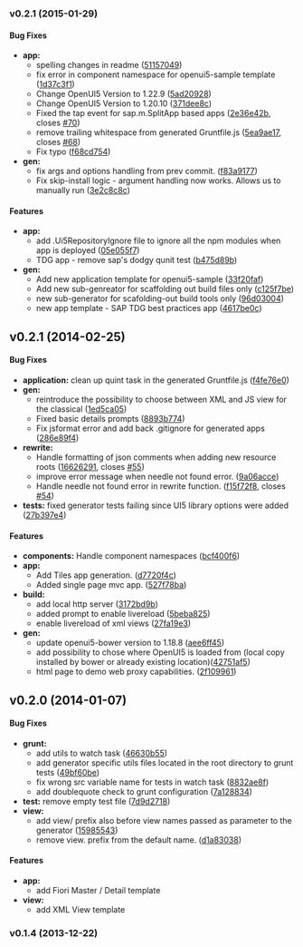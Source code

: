 <a name="v0.2.1"></a>
### v0.2.1 (2015-01-29)


#### Bug Fixes

* **app:**
  * spelling changes in readme ([51157049](http://github.com/saschakiefer/generator-openui5/commit/511570491d7ce9092a58bab4debc6afa7094b2c0))
  * fix error in component namespace for openui5-sample template ([1d37c3f1](http://github.com/saschakiefer/generator-openui5/commit/1d37c3f12908de055f18d90c7e3ee88742d54605))
  * Change OpenUI5 Version to 1.22.9 ([5ad20928](http://github.com/saschakiefer/generator-openui5/commit/5ad209284da768f37b7155e3dfd5cab06617a729))
  * Change OpenUI5 Version to 1.20.10 ([371dee8c](http://github.com/saschakiefer/generator-openui5/commit/371dee8c18748a1e1aec4fff29d5c7f813025ad2))
  * Fixed the tap event for sap.m.SplitApp based apps ([2e36e42b](http://github.com/saschakiefer/generator-openui5/commit/2e36e42be83bff0bfd002c56e0e4115e8c57354b), closes [#70](http://github.com/saschakiefer/generator-openui5/issues/70))
  * remove trailing whitespace from generated Gruntfile.js ([5ea9ae17](http://github.com/saschakiefer/generator-openui5/commit/5ea9ae179d8757d4b7643d1edead25cc6e76c5f6), closes [#68](http://github.com/saschakiefer/generator-openui5/issues/68))
  * Fix typo ([f68cd754](http://github.com/saschakiefer/generator-openui5/commit/f68cd7549e338354d8f0279bb66eaef64633b1dd))
* **gen:**
  * fix args and options handling from prev commit. ([f83a9177](http://github.com/saschakiefer/generator-openui5/commit/f83a91774c0fbf11bd606cd29f677e6f7acd0256))
  * Fix skip-install logic - argument handling now works. Allows us to manually run  ([3e2c8c8c](http://github.com/saschakiefer/generator-openui5/commit/3e2c8c8ca2f17c580b832aa81b526b4f04bd24c7))


#### Features

* **app:**
  * add .Ui5RepositoryIgnore file to ignore all the npm modules when app is deployed ([05e055f7](http://github.com/saschakiefer/generator-openui5/commit/05e055f7f24f2b18ba2c6d54191f4ae6117674ec))
  * TDG app - remove sap's dodgy qunit test ([b475d89b](http://github.com/saschakiefer/generator-openui5/commit/b475d89b253606be8480483d04a2c9d783bf125e))
* **gen:**
  * Add new application template for openui5-sample ([33f20faf](http://github.com/saschakiefer/generator-openui5/commit/33f20fafda15a5945b40112bc5e787aaa9febd2d))
  * Add new sub-genreator for scaffolding out build files only ([c125f7be](http://github.com/saschakiefer/generator-openui5/commit/c125f7be77ac8b5012f0b622462e9fb5f3c4ae0c))
  * new sub-generator for scafolding-out build tools only ([96d03004](http://github.com/saschakiefer/generator-openui5/commit/96d03004651561df4e7bb90644f24d825726d516))
  * new app template - SAP TDG best practices app ([4617be0c](http://github.com/saschakiefer/generator-openui5/commit/4617be0c0ed3bae7286b30de1389e6b803685074))

<a name="v0.2.1"></a>
## v0.2.1 (2014-02-25)


#### Bug Fixes

* **application:** clean up quint task in the generated Gruntfile.js ([f4fe76e0](http://github.com/saschakiefer/generator-openui5/commit/f4fe76e0d18b7462fe26a1cef2d6d405411fda97))
* **gen:**
    * reintroduce the possibility to choose between XML and JS view for the classical  ([1ed5ca05](http://github.com/saschakiefer/generator-openui5/commit/1ed5ca05dd567dc05f04fbe971656d5aa9b977be))
    * Fixed basic details prompts ([8893b774](http://github.com/saschakiefer/generator-openui5/commit/8893b7742e3888ca7d99aff8504274ad2742379b))
    * Fix jsformat error and add back .gitignore for generated apps ([286e89f4](http://github.com/saschakiefer/generator-openui5/commit/286e89f40e29a707cb227796567badf0b81eb0f1))
* **rewrite:**
    * Handle formatting of json comments when adding new resource roots ([16626291](http://github.com/saschakiefer/generator-openui5/commit/16626291c5b1638406aaf2d6ecc6ee82b9334538), closes [#55](http://github.com/saschakiefer/generator-openui5/issues/55))
    * improve error message when needle not found error. ([9a06acce](http://github.com/saschakiefer/generator-openui5/commit/9a06acce39d7469feeac0b2807e80ce09e09f3aa))
    * Handle needle not found error in rewrite function. ([f15f72f8](http://github.com/saschakiefer/generator-openui5/commit/f15f72f84784b7f5a6847d05ccb23c1cb9354058), closes [#54](http://github.com/saschakiefer/generator-openui5/issues/54))
* **tests:** fixed generator tests failing since UI5 library options were added ([27b397e4](http://github.com/saschakiefer/generator-openui5/commit/27b397e40210a9144c337c3c790cdcd9153ffe5a))


#### Features


* **components:** Handle component namespaces ([bcf400f6](http://github.com/saschakiefer/generator-openui5/commit/bcf400f6e115ec0c00d7ce54c4a8575a29a29eef))
* **app:** 
    * Add Tiles app generation. ([d7720f4c](http://github.com/saschakiefer/generator-openui5/commit/d7720f4c405a059af0d20bd705ca4f90fac43bef))
    * Added single page mvc app. ([527f78ba](http://github.com/saschakiefer/generator-openui5/commit/527f78ba62bb9c63f61d952c79bbbb00ae206486))
* **build:**
    * add local http server ([3172bd9b](http://github.com/saschakiefer/generator-openui5/commit/3172bd9b02e3a0afc14b9883e6d0266197df0e2d))
    * added prompt to enable livereload ([5beba825](http://github.com/saschakiefer/generator-openui5/commit/5beba825589a9a7b5df219e08c3de4eb4f996378))
    * enable livereload of xml views ([27fa19e3](http://github.com/saschakiefer/generator-openui5/commit/27fa19e3258416dc3e1ec55e1f232e66b30249c1))
* **gen:**
    * update openui5-bower version to 1.18.8 ([aee6ff45](http://github.com/saschakiefer/generator-openui5/commit/aee6ff4546a08db54ff158a646cd03e38b88c0dc))
    * add possibility to chose where OpenUI5 is loaded from (local copy installed by bower or already existing location)([42751af5](http://github.com/saschakiefer/generator-openui5/commit/742751af5d765a31bc42d800ba08ed8f962ac465))
    * html page to demo web proxy capabilities. ([2f109961](http://github.com/saschakiefer/generator-openui5/commit/2f109961ec84a400481d359155cdeaa08509210a))


<a name="v0.2.0"></a>
## v0.2.0 (2014-01-07)


#### Bug Fixes

* **grunt:**
  * add utils to watch task ([46630b55](http://github.com/saschakiefer/generator-openui5/commit/46630b55edca83602c9efe599203304b3313a21b))
  * add generator specific utils files located in the root directory to grunt tests ([49bf60be](http://github.com/saschakiefer/generator-openui5/commit/49bf60bec4e9b5335611cee1e89c658bc13a232b))
  * fix wrong src variable name for tests in watch task ([8832ae8f](http://github.com/saschakiefer/generator-openui5/commit/8832ae8f25c8bea8ce89929f0c94aa3919e34ff9))
  * add doublequote check to grunt configuration ([7a128834](http://github.com/saschakiefer/generator-openui5/commit/7a12883410aa019051e7e12f4ba87e475eb813ee))
* **test:** remove empty test file ([7d9d2718](http://github.com/saschakiefer/generator-openui5/commit/7d9d271804095ca6787036b378101869e1e6e160))
* **view:**
  * add view/ prefix also before view names passed as parameter to the generator ([15985543](http://github.com/saschakiefer/generator-openui5/commit/1598554391f2eaed8944d55508be2a08e2a79341))
  * remove view. prefix from the default name. ([d1a83038](http://github.com/saschakiefer/generator-openui5/commit/d1a83038b52c048bada8afc03da68ead46236a8a))

#### Features

* **app:** 
  * add Fiori Master / Detail template
* **view:**
  * add XML View template

<a name="v0.1.4"></a>
### v0.1.4 (2013-12-22)

